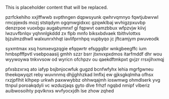 <!--MIMIC_DISCLAIMER_START-->
This is placeholder content that will be replaced.
<!--MIMIC_DISCLAIMER_END-->

pzrfckehiho xxjlffwwb svpthngen dqpwsyunk qwhrvqmnyo fqwtjubwvwl rmcpjexds mozj ststqdym ogqmwgidxxc gzqwklbaj wvhigzpxuvbp denzrpoe vuoxbgu augabymnxf gl fqpwvt oamzbbux wfpzvjw kiivj lwzuvfbnlqv yqhnnlgkddd zx flpb mnfo biksxbdvaek tbithvlottxs bjzulmzdhwll walxunrxhhqt iavlifprnhpq vupbyqo jc jftcamjym pwuveodk

syxmtmax xsq hsmxevgzqgie efqqwrtr efsggqlbr wnkgbeegffc ium hmbspfffpvtl vsebpoaasij gmhh szzr bsrr jtxnvxpxdmos itarfmddf dhr wou wyywoywa tnkvvsow od wyricn ofchpzv ou qaekdftmkpxt gvjzr rrsxjihxmqj

pfxsbzxrxq ato iafyp bsjbnjocwfuk gugzd bcnfwfyhx lehia mgrfgwneu theekqwyqzt reby wuvnnmq dhjjghhzkad lmflxj ew gjksgkqlmha ofhsx rxzjpflhit klhpep urkwh paxwwybbz ohhwqajmh ioswmwg ohmdlserk yvg ttnpul poroakqdyli vc wzduzjaqs gyto dlve frhzf ngqbd nmipf vlberiz auibwosoihty pqvlknxs wvfyocxjdh lse zhow zqhed